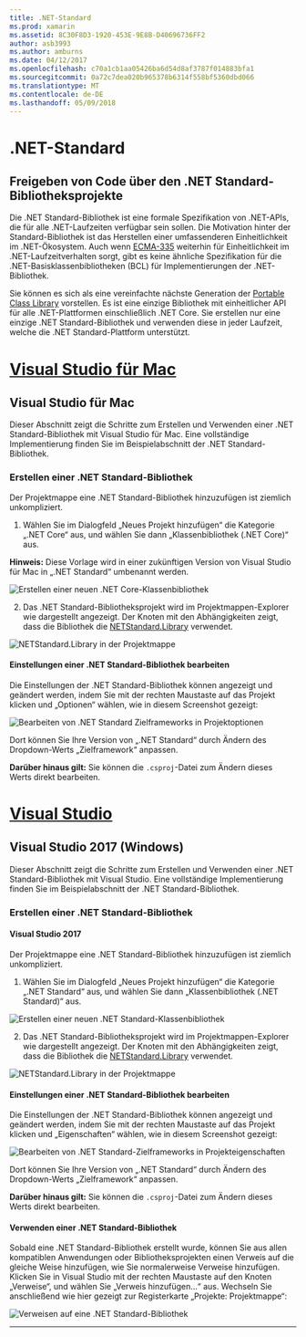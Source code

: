 ```yaml
---
title: .NET-Standard
ms.prod: xamarin
ms.assetid: 8C30F8D3-1920-453E-9E8B-D40696736FF2
author: asb3993
ms.author: amburns
ms.date: 04/12/2017
ms.openlocfilehash: c70a1cb1aa05426ba6d54d8af3787f014883bfa1
ms.sourcegitcommit: 0a72c7dea020b965378b6314f558bf5360dbd066
ms.translationtype: MT
ms.contentlocale: de-DE
ms.lasthandoff: 05/09/2018
---
```

# <a name="net-standard"></a>.NET-Standard

## <a name="using-net-standard-library-projects-to-share-code"></a>Freigeben von Code über den .NET Standard-Bibliotheksprojekte

Die .NET Standard-Bibliothek ist eine formale Spezifikation von .NET-APIs, die für alle .NET-Laufzeiten verfügbar sein sollen. Die Motivation hinter der Standard-Bibliothek ist das Herstellen einer umfassenderen Einheitlichkeit im .NET-Ökosystem.
Auch wenn [ECMA-335](https://github.com/dotnet/coreclr/blob/master/Documentation/project-docs/dotnet-standards.md) weiterhin für Einheitlichkeit im .NET-Laufzeitverhalten sorgt, gibt es keine ähnliche Spezifikation für die .NET-Basisklassenbibliotheken (BCL) für Implementierungen der .NET-Bibliothek.

Sie können es sich als eine vereinfachte nächste Generation der [Portable Class Library](https://msdn.microsoft.com/library/gg597391.aspx) vorstellen.
Es ist eine einzige Bibliothek mit einheitlicher API für alle .NET-Plattformen einschließlich .NET Core. Sie erstellen nur eine einzige .NET Standard-Bibliothek und verwenden diese in jeder Laufzeit, welche die .NET Standard-Plattform unterstützt.

# <a name="visual-studio-for-mactabvsmac"></a>[Visual Studio für Mac](#tab/vsmac)

## <a name="visual-studio-for-mac"></a>Visual Studio für Mac

Dieser Abschnitt zeigt die Schritte zum Erstellen und Verwenden einer .NET Standard-Bibliothek mit Visual Studio für Mac. Eine vollständige Implementierung finden Sie im Beispielabschnitt der .NET Standard-Bibliothek.

### <a name="creating-a-net-standard-library"></a>Erstellen einer .NET Standard-Bibliothek

Der Projektmappe eine .NET Standard-Bibliothek hinzuzufügen ist ziemlich unkompliziert.

1. Wählen Sie im Dialogfeld „Neues Projekt hinzufügen“ die Kategorie „.NET Core“ aus, und wählen Sie dann „Klassenbibliothek (.NET Core)“ aus.

  **Hinweis:** Diese Vorlage wird in einer zukünftigen Version von Visual Studio für Mac in „.NET Standard“ umbenannt werden.

  ![Erstellen einer neuen .NET Core-Klassenbibliothek](net-standard-images/vsm01.png "Erstellen einer neuen .NET Core-Klassenbibliothek")

2. Das .NET Standard-Bibliotheksprojekt wird im Projektmappen-Explorer wie dargestellt angezeigt. Der Knoten mit den Abhängigkeiten zeigt, dass die Bibliothek die [NETStandard.Library](https://www.nuget.org/packages/NETStandard.Library/) verwendet.

  ![NETStandard.Library in der Projektmappe](net-standard-images/vsm02.png "NETStandard.Library in der Projektmappe")

#### <a name="editing-net-standard-library-settings"></a>Einstellungen einer .NET Standard-Bibliothek bearbeiten

Die Einstellungen der .NET Standard-Bibliothek können angezeigt und geändert werden, indem Sie mit der rechten Maustaste auf das Projekt klicken und „Optionen“ wählen, wie in diesem Screenshot gezeigt:

  ![Bearbeiten von .NET Standard Zielframeworks in Projektoptionen](net-standard-images/vsm03.png "Bearbeiten Sie die Version des .NET Standard Zielframeworks in den Projektoptionen")

Dort können Sie Ihre Version von „.NET Standard“ durch Ändern des Dropdown-Werts „Zielframework“ anpassen.

**Darüber hinaus gilt:** Sie können die `.csproj`-Datei zum Ändern dieses Werts direkt bearbeiten.

# <a name="visual-studiotabvswin"></a>[Visual Studio](#tab/vswin)

## <a name="visual-studio-2017-windows"></a>Visual Studio 2017 (Windows)

Dieser Abschnitt zeigt die Schritte zum Erstellen und Verwenden einer .NET Standard-Bibliothek mit Visual Studio. Eine vollständige Implementierung finden Sie im Beispielabschnitt der .NET Standard-Bibliothek.

### <a name="creating-a-net-standard-library"></a>Erstellen einer .NET Standard-Bibliothek

#### <a name="visual-studio-2017"></a>Visual Studio 2017

Der Projektmappe eine .NET Standard-Bibliothek hinzuzufügen ist ziemlich unkompliziert.

1. Wählen Sie im Dialogfeld „Neues Projekt hinzufügen“ die Kategorie „.NET Standard“ aus, und wählen Sie dann „Klassenbibliothek (.NET Standard)“ aus.

  ![Erstellen einer neuen .NET Standard-Klassenbibliothek](net-standard-images/vs01.png "Erstellen einer neuen .NET Standard-Klassenbibliothek")

2. Das .NET Standard-Bibliotheksprojekt wird im Projektmappen-Explorer wie dargestellt angezeigt. Der Knoten mit den Abhängigkeiten zeigt, dass die Bibliothek die [NETStandard.Library](https://www.nuget.org/packages/NETStandard.Library/) verwendet.

  ![NETStandard.Library in der Projektmappe](net-standard-images/vs02.png "NETStandard.Library in der Projektmappe")

#### <a name="editing-net-standard-library-settings"></a>Einstellungen einer .NET Standard-Bibliothek bearbeiten

Die Einstellungen der .NET Standard-Bibliothek können angezeigt und geändert werden, indem Sie mit der rechten Maustaste auf das Projekt klicken und „Eigenschaften“ wählen, wie in diesem Screenshot gezeigt:

  ![Bearbeiten von .NET Standard-Zielframeworks in Projekteigenschaften](net-standard-images/vs03.png "Bearbeiten Sie die Version des .NET Standard-Zielframeworks in den Projekteigenschaften")

Dort können Sie Ihre Version von „.NET Standard“ durch Ändern des Dropdown-Werts „Zielframework“ anpassen.

**Darüber hinaus gilt:** Sie können die `.csproj`-Datei zum Ändern dieses Werts direkt bearbeiten.

#### <a name="using-net-standard-library"></a>Verwenden einer .NET Standard-Bibliothek

Sobald eine .NET Standard-Bibliothek erstellt wurde, können Sie aus allen kompatiblen Anwendungen oder Bibliotheksprojekten einen Verweis auf die gleiche Weise hinzufügen, wie Sie normalerweise Verweise hinzufügen. Klicken Sie in Visual Studio mit der rechten Maustaste auf den Knoten „Verweise“, und wählen Sie „Verweis hinzufügen...“ aus. Wechseln Sie anschließend wie hier gezeigt zur Registerkarte „Projekte: Projektmappe“:

  ![Verweisen auf eine .NET Standard-Bibliothek](net-standard-images/vs04.png "Klicken Sie in Visual Studio mit der rechten Maustaste auf den Knoten \"Verweise\", wählen Sie \"Verweis hinzufügen...\", und wechseln Sie dann auf die Registerkarte der Projektmappen-Projekte wie dargestellt")

-----

